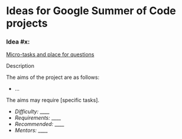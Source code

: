# Ideas for Google Summer of Code projects

### Idea #x:

[ Micro-tasks and place for questions ](#)

Description

The aims of the project are as follows:
  * ...


The aims may require [specific tasks].

  * _Difficulty:_ ____
  * _Requirements:_ ____
  * _Recommended:_ ____
  * _Mentors:_ ____
